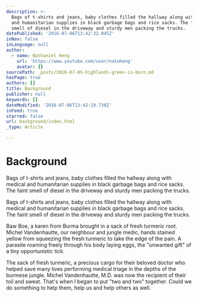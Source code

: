 ```yaml
---
description: >-
  Bags of t-shirts and jeans, baby clothes filled the hallway along with medical
  and humanitarian supplies in black garbage bags and rice sacks. The faint
  smell of diesel in the driveway and sturdy men packing the trucks.
datePublished: '2016-07-06T13:42:32.045Z'
inNav: false
inLanguage: null
author:
  - name: Nathaniel Heng
    url: 'https://www.youtube.com/user/nateheng'
    avatar: {}
sourcePath: _posts/2016-07-05-highlands-green-is-born.md
hasPage: true
authors: []
title: Background
publisher: null
keywords: []
dateModified: '2016-07-06T13:42:19.738Z'
inFeed: true
starred: false
url: background/index.html
_type: Article

---
```

# Background

Bags of t-shirts and jeans, baby clothes filled the hallway along with medical and humanitarian supplies in black garbage bags and rice sacks. The faint smell of diesel in the driveway and sturdy men packing the trucks.

Bags of t-shirts and jeans, baby clothes filled the hallway along with medical and humanitarian supplies in black garbage bags and rice sacks. The faint smell of diesel in the driveway and sturdy men packing the trucks.

Baw Boe, a karen from Burma brought in a sack of fresh turmeric root. Michel Vandenhautte, our neighbour and jungle medic, hands stained yellow from squeezing the fresh turmeric to take the edge of the pain. A parasite roaming freely through his body laying eggs, the "unwanted gift" of a tiny opportunistic tick.

The sack of fresh turmeric, a precious cargo for their beloved doctor who helped save many lives performing medical triage in the depths of the burmese jungle. Michel Vandenhautte, M.D. was now the recipient of their toil and sweat. That's when I began to put "two and two" together. Could we do something to help them, help us and help others as well.